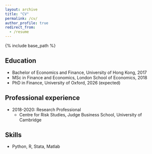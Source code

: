 ```yaml
---
layout: archive
title: "CV"
permalink: /cv/
author_profile: true
redirect_from:
  - /resume
---
```


{% include base_path %}

Education
------
* Bachelor of Economics and Finance, University of Hong Kong, 2017
* MSc in Finance and Economics, London School of Economics, 2018
* PhD in Finance, University of Oxford, 2026 (expected)

Professional experience
------
* 2018-2020: Research Professional
  * Centre for Risk Studies, Judge Business School, University of Cambridge
  
Skills
------
* Python, R, Stata, Matlab
